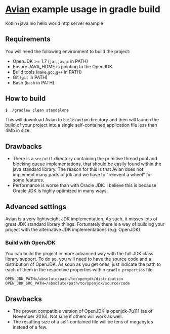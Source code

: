 # [Avian](https://github.com/ReadyTalk/avian) example usage in gradle build

Kotlin+java.nio hello world http server example

## Requirements

You will need the following environment to build the project:

* OpenJDK >= 1.7 (`jar`,`javac` in PATH)
* Ensure JAVA_HOME is pointing to the OpenJDK
* Build tools (`make`,`gcc`,`g++` in PATH)
* Git (`git` in PATH)
* Bash (`bash` in PATH)

## How to build

```bash
$ ./gradlew clean standalone
```

This will download Avian to `build/avian` directory and then will launch the build of your project into a single
self-contained application file less than 4Mb in size.

## Drawbacks

* There is a `src/util` directory containing the primitive thread pool and blocking queue implementations, that
should be easily found within the java standard library. The reason for this is that Avian does not implement 
many parts of jdk and we have to "reinvent a wheel" for some features.
* Performance is worse than with Oracle JDK. I believe this is because Oracle JDK is highly optimized in many
ways.

## Advanced settings

Avian is a very lightweight JDK implementation. As such, it misses lots of great JDK standard library things.
Fortunately there is a way of building your project with the alternative JDK implementations (e.g. OpenJDK).

### Build with OpenJDK

You can build the project in more advanced way with the full JDK class library support. To do so, you will need to
have the source code and a distribution of OpenJDK. As soon as you get ones, just indicate the path to each of them
in the respective properties within `gradle.properties` file:

```properties
OPEN_JDK_PATH=/absolute/path/to/openjdk/distribution
OPEN_JDK_SRC_PATH=/absolute/path/to/openjdk/source/code
```

## Drawbacks

* The proven compatible version of OpenJDK is openjdk-7u111 (as of November 2016). Not sure if others will work as well.
* The resulting size of a self-contained file will be tens of megabytes instead of a few.
